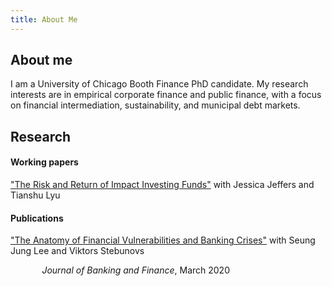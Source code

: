 ```yaml
---
title: About Me
---
```

<h2> About me </h2>

 I am a University of Chicago Booth Finance PhD candidate. My research interests are in empirical corporate finance and public finance, with a focus on financial intermediation, sustainability, and municipal debt markets.
  
<h2> Research </h2>

<h4> Working papers </h4>

<a href="https://drive.google.com/file/d/1LnkNR7sFN3_BsVis5GPTEgzUjH4LuQc0/view">"The Risk and Return of Impact Investing Funds"</a> with Jessica Jeffers and Tianshu Lyu

<h4> Publications </h4>

<a href="https://www.sciencedirect.com/science/article/abs/pii/S0378426618300864">"The Anatomy of Financial Vulnerabilities and Banking Crises"</a> with Seung Jung Lee and Viktors Stebunovs
<p style="margin-left:10%; margin-right:10%;"> <i>Journal of Banking and Finance</i>, March 2020 </p>


